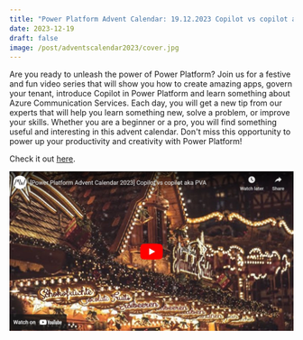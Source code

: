 ```yaml
---
title: "Power Platform Advent Calendar: 19.12.2023 Copilot vs copilot aka PVA"
date: 2023-12-19
draft: false
image: /post/adventscalendar2023/cover.jpg
---
```


Are you ready to unleash the power of Power Platform? Join us for a festive and fun video series that will show you how to create amazing apps, govern your tenant, introduce Copilot in Power Platform and learn something about Azure Communication Services. Each day, you will get a new tip from our experts that will help you learn something new, solve a problem, or improve your skills. Whether you are a beginner or a pro, you will find something useful and interesting in this advent calendar. Don't miss this opportunity to power up your productivity and creativity with Power Platform!

Check it out [here](https://youtu.be/SPPKScqz4gg).

[![](video.jpg)](https://youtu.be/SPPKScqz4gg)